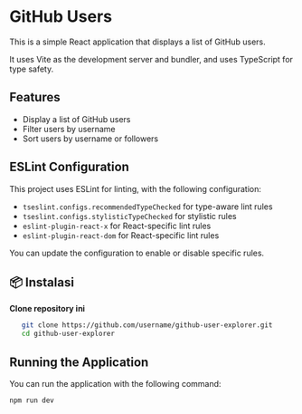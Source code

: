 # GitHub Users

This is a simple React application that displays a list of GitHub users.

It uses Vite as the development server and bundler, and uses TypeScript for type safety.

## Features

- Display a list of GitHub users
- Filter users by username
- Sort users by username or followers

## ESLint Configuration

This project uses ESLint for linting, with the following configuration:

- `tseslint.configs.recommendedTypeChecked` for type-aware lint rules
- `tseslint.configs.stylisticTypeChecked` for stylistic rules
- `eslint-plugin-react-x` for React-specific lint rules
- `eslint-plugin-react-dom` for React-specific lint rules

You can update the configuration to enable or disable specific rules.

## 📦 Instalasi

**Clone repository ini**

```bash
   git clone https://github.com/username/github-user-explorer.git
   cd github-user-explorer
```

## Running the Application

You can run the application with the following command:

```sh
npm run dev
```
